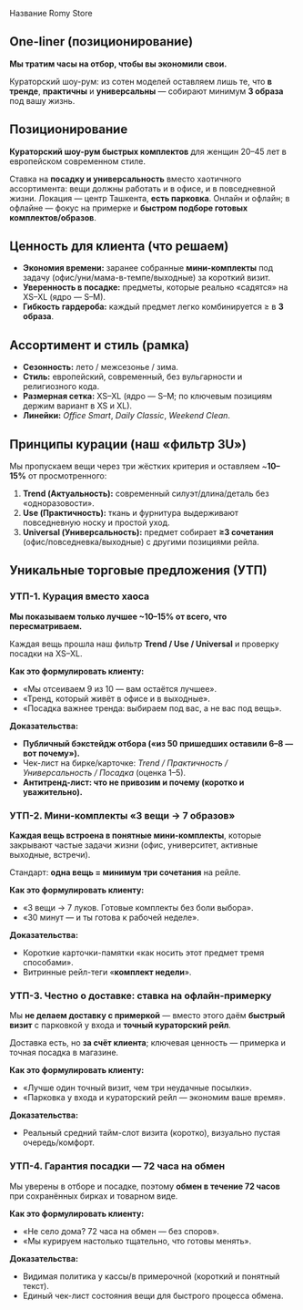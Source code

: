 Название Romy Store

## **One-liner (позиционирование)**

**Мы тратим часы на отбор, чтобы вы экономили свои.**

Кураторский шоу-рум: из сотен моделей оставляем лишь те, что **в тренде**, **практичны** и **универсальны** — собирают минимум **3 образа** под вашу жизнь.

## **Позиционирование**

**Кураторский шоу-рум быстрых комплектов** для женщин 20–45 лет в европейском современном стиле.

Ставка на **посадку и универсальность** вместо хаотичного ассортимента: вещи должны работать и в офисе, и в повседневной жизни. Локация — центр Ташкента, **есть парковка**. Онлайн и офлайн; в офлайне — фокус на примерке и **быстром подборе готовых комплектов/образов**.

## **Ценность для клиента (что решаем)**

- **Экономия времени:** заранее собранные **мини-комплекты** под задачу (офис/уни/мама-в-темпе/выходные) за короткий визит.
- **Уверенность в посадке:** предметы, которые реально «садятся» на XS–XL (ядро — S–M).
- **Гибкость гардероба:** каждый предмет легко комбинируется ≥ в **3 образа**.

## **Ассортимент и стиль (рамка)**

- **Сезонность:** лето / межсезонье / зима.
- **Стиль:** европейский, современный, без вульгарности и религиозного кода.
- **Размерная сетка:** XS–XL (ядро — S–M; по ключевым позициям держим вариант в XS и XL).
- **Линейки:** *Office Smart*, *Daily Classic*, *Weekend Clean*.

## **Принципы курации (наш «фильтр 3U»)**

Мы пропускаем вещи через три жёстких критерия и оставляем ~**10–15%** от просмотренного:

1. **Trend (Актуальность):** современный силуэт/длина/деталь без «одноразовости».
2. **Use (Практичность):** ткань и фурнитура выдерживают повседневную носку и простой уход.
3. **Universal (Универсальность):** предмет собирает **≥3 сочетания** (офис/повседневка/выходные) с другими позициями рейла.

## **Уникальные торговые предложения (УТП)**

### **УТП-1. Курация вместо хаоса**

**Мы показываем только лучшее ~10–15% от всего, что пересматриваем.**

Каждая вещь прошла наш фильтр **Trend / Use / Universal** и проверку посадки на XS–XL.

**Как это формулировать клиенту:**

- «Мы отсеиваем 9 из 10 — вам остаётся лучшее».
- «Тренд, который живёт в офисе и в выходные».
- «Посадка важнее тренда: выбираем под вас, а не вас под вещь».

**Доказательства:**

- **Публичный бэкстейдж отбора («из 50 пришедших оставили 6–8 — вот почему»).**
- Чек-лист на бирке/карточке: *Trend / Практичность / Универсальность / Посадка* (оценка 1–5).
- **Антитренд-лист: что не привозим и почему (коротко и уважительно).**

### **УТП-2. Мини-комплекты «3 вещи → 7 образов»**

**Каждая вещь встроена в понятные мини-комплекты**, которые закрывают частые задачи жизни (офис, университет, активные выходные, встречи).

Стандарт: **одна вещь = минимум три сочетания** на рейле.

**Как это формулировать клиенту:**

- «3 вещи → 7 луков. Готовые комплекты без боли выбора».
- «30 минут — и ты готова к рабочей неделе».

**Доказательства:**

- Короткие карточки-памятки «как носить этот предмет тремя способами».
- Витринные рейл-теги «**комплект недели**».

### **УТП-3. Честно о доставке: ставка на офлайн-примерку**

Мы **не делаем доставку с примеркой** — вместо этого даём **быстрый визит** с парковкой у входа и **точный кураторский рейл**.

Доставка есть, но **за счёт клиента**; ключевая ценность — примерка и точная посадка в магазине.

**Как это формулировать клиенту:**

- «Лучше один точный визит, чем три неудачные посылки».
- «Парковка у входа и кураторский рейл — экономим ваше время».

**Доказательства:**

- Реальный средний тайм-слот визита (коротко), визуально пустая очередь/комфорт.

### **УТП-4. Гарантия посадки — 72 часа на обмен**

Мы уверены в отборе и посадке, поэтому **обмен в течение 72 часов** при сохранённых бирках и товарном виде.

**Как это формулировать клиенту:**

- «Не село дома? 72 часа на обмен — без споров».
- «Мы курируем настолько тщательно, что готовы менять».

**Доказательства:**

- Видимая политика у кассы/в примерочной (короткий и понятный текст).
- Единый чек-лист состояния вещи для быстрого процесса обмена.
